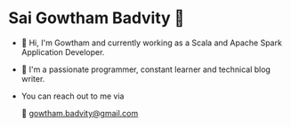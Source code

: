# Sai Gowtham Badvity :metal:

- 👋 Hi, I'm Gowtham and currently working as a Scala and Apache Spark Application Developer.

- 👀 I'm a passionate programmer, constant learner and technical blog writer.

- You can reach out to me via

  :email: gowtham.badvity@gmail.com
